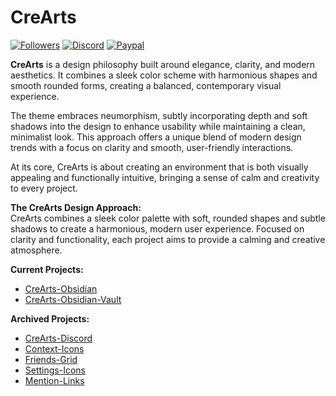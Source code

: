 # CreArts

[![Followers](https://img.shields.io/github/followers/CreArts-Community?labelColor=2e343e&color=%23CD0952&style=for-the-badge)](https://github.com/orgs/CreArts-Community/followers)
[![Discord](https://img.shields.io/discord/534376415202639903?label=Discord&labelColor=2e343e&color=%23CD0952&style=for-the-badge)](https://discord.gg/8W8E39Z)
[![Paypal](https://img.shields.io/badge/Donate-PayPal-blue?&labelColor=2e343e&color=%23CD0952&style=for-the-badge)](https://www.paypal.com/donate/?hosted_button_id=5MQYGQ2FGQDWJ)

**CreArts** is a design philosophy built around elegance, clarity, and modern aesthetics. It combines a sleek color scheme with harmonious shapes and smooth rounded forms, creating a balanced, contemporary visual experience.

The theme embraces neumorphism, subtly incorporating depth and soft shadows into the design to enhance usability while maintaining a clean, minimalist look. This approach offers a unique blend of modern design trends with a focus on clarity and smooth, user-friendly interactions.

At its core, CreArts is about creating an environment that is both visually appealing and functionally intuitive, bringing a sense of calm and creativity to every project.

**The CreArts Design Approach:**<br>
CreArts combines a sleek color palette with soft, rounded shapes and subtle shadows to create a harmonious, modern user experience. Focused on clarity and functionality, each project aims to provide a calming and creative atmosphere.

**Current Projects:**
* [CreArts-Obsidian](<https://github.com/CreArts-Community/CreArts-Obsidian>)
* [CreArts-Obsidian-Vault](<https://github.com/CreArts-Community/CreArts-Obsidian-Vault>)

**Archived Projects:**
* [CreArts-Discord](<https://github.com/CreArts-Community/CreArts-Discord>)
* [Context-Icons](<https://github.com/CreArts-Community/Context-Icons>)
* [Friends-Grid](<https://github.com/CreArts-Community/Friends-Grid>)
* [Settings-Icons](<https://github.com/CreArts-Community/Settings-Icons>)
* [Mention-Links](<https://github.com/CreArts-Community/Mention-Links>)
